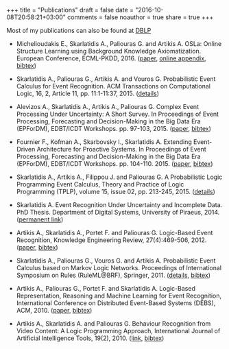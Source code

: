 +++
title = "Publications"
draft = false
date = "2016-10-08T20:58:21+03:00"
comments = false
noauthor = true 
share = true
+++

Most of my publications can also be found at [DBLP](http://www.informatik.uni-trier.de/~ley/pers/hd/s/Skarlatidis:Anastasios.html)

* Michelioudakis E., Skarlatidis A., Paliouras G. and Artikis A. OSLa: Online Structure Learning using Background Knowledge Axiomatization. European Conference, ECML-PKDD, 2016. ([paper](/publications/papers/paper-ECML-PKDD16.pdf), [online appendix](/publications/papers/appendix-ECML-PKDD16.pdf), [bibtex](ECML16.bib))

* Skarlatidis A., Paliouras G., Artikis A. and Vouros G. Probabilistic Event Calculus for Event Recognition. ACM Transactions on Computational Logic, 16, 2, Article 11, pp. 11:1-11:37, 2015. ([details](/publications/TOCL15))

* Alevizos A., Skarlatidis A., Artikis A., Paliouras G. Complex Event Processing Under Uncertainty: A Short Survey. In Proceedings of Event Processing, Forecasting and Decision-Making in the Big Data Era (EPForDM), EDBT/ICDT Workshops. pp. 97-103, 2015. ([paper](/publications/papers/paper-EPForDM15a.pdf), [bibtex](EPForDM15a.bib))

* Fournier F., Kofman A., Skarbovsky I., Skarlatidis A. Extending Event-Driven Architecture for Proactive Systems. In Proceedings of Event Processing, Forecasting and Decision-Making in the Big Data Era (EPForDM), EDBT/ICDT Workshops. pp. 104-110. 2015. ([paper](/publications/papers/paper-EPForDM15b.pdf), [bibtex](EPForDM15b.bib))

* Skarlatidis A., Artikis A., Filippou J. and Paliouras G. A Probabilistic Logic Programming Event Calculus, Theory and Practice of Logic Programming (TPLP), volume 15, issue 02, pp. 213-245, 2015. ([details](/publications/TPLP15))

* Skarlatidis A. Event Recognition Under Uncertainty and Incomplete Data. PhD Thesis. Department of Digital Systems, University of Piraeus, 2014. ([permanent link](http://www.didaktorika.gr/eadd/handle/10442/35692?locale=en))

* Artikis A., Skarlatidis A., Portet F. and Paliouras G. Logic-Based Event Recognition, Knowledge Engineering Review, 27(4):469-506, 2012. ([paper](/publications/papers/paper-LBER_KER12.pdf), [bibtex](KER12.bib))

* Skarlatidis A., Paliouras G., Vouros G. and Artikis A. Probabilistic Event Calculus based on Markov Logic Networks. Proceedings of International Symposium on Rules (RuleML@BRF), Springer, 2011. ([details](./RML11/), [bibtex](RML11.bib))

* Artikis A., Paliouras G., Portet F. and Skarlatidis A. Logic-Based Representation, Reasoning and Machine Learning for Event Recognition, International Conference on Distributed Event-Based Systems (DEBS), ACM, 2010. ([paper](/publications/papers/paper-DEBS10.pdf.gz), [bibtex](DEBS10.bib))

* Artikis A., Skarlatidis A. and Paliouras G. Behaviour Recognition from Video Content: A Logic Programming Approach, International Journal of Artificial Intelligence Tools, 19(2), 2010. ([link](http://www.worldscientific.com/doi/abs/10.1142/S021821301000011X), [bibtex](IJAIT10.bib))

